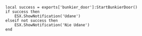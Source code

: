     local success = exports['bunkier_door']:StartBunkierDoor()
    if success then
        ESX.ShowNotification('Udane')
    elseif not success then
        ESX.ShowNotification('Nie Udane')
    end